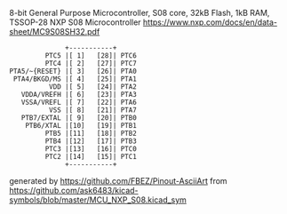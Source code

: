 8-bit General Purpose Microcontroller, S08 core, 32kB Flash, 1kB RAM, TSSOP-28
NXP S08 Microcontroller
https://www.nxp.com/docs/en/data-sheet/MC9S08SH32.pdf


	              +-----------+
	         PTC5 |[ 1]   [28]| PTC6
	         PTC4 |[ 2]   [27]| PTC7
	PTA5/~{RESET} |[ 3]   [26]| PTA0
	 PTA4/BKGD/MS |[ 4]   [25]| PTA1
	          VDD |[ 5]   [24]| PTA2
	   VDDA/VREFH |[ 6]   [23]| PTA3
	   VSSA/VREFL |[ 7]   [22]| PTA6
	          VSS |[ 8]   [21]| PTA7
	   PTB7/EXTAL |[ 9]   [20]| PTB0
	    PTB6/XTAL |[10]   [19]| PTB1
	         PTB5 |[11]   [18]| PTB2
	         PTB4 |[12]   [17]| PTB3
	         PTC3 |[13]   [16]| PTC0
	         PTC2 |[14]   [15]| PTC1
	              +-----------+


generated by https://github.com/FBEZ/Pinout-AsciiArt from https://github.com/ask6483/kicad-symbols/blob/master/MCU_NXP_S08.kicad_sym